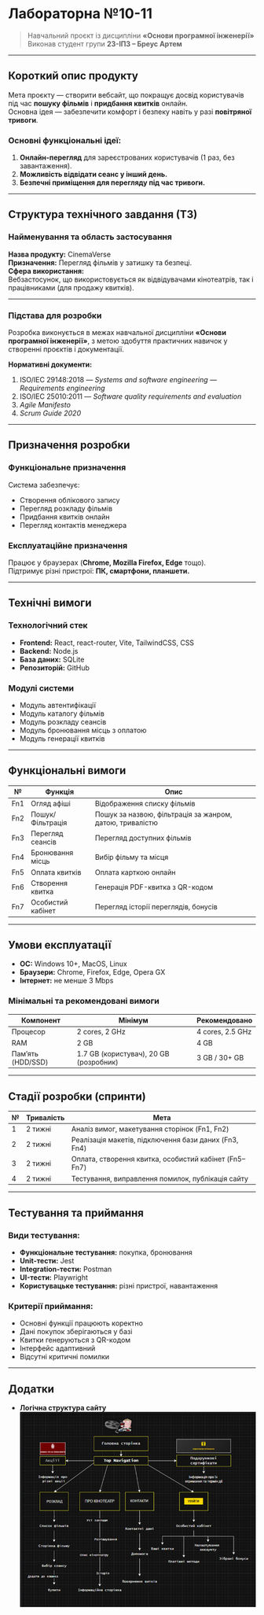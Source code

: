 # Лабораторна №10-11

> Навчальний проєкт із дисципліни **«Основи програмної інженерії»**  
> Виконав студент групи **23-ІПЗ – Бреус Артем** 

---

## Короткий опис продукту

Мета проєкту — створити вебсайт, що покращує досвід користувачів під час **пошуку фільмів** і **придбання квитків** онлайн.  
Основна ідея — забезпечити комфорт і безпеку навіть у разі **повітряної тривоги**.  

### Основні функціональні ідеї:
1. **Онлайн-перегляд** для зареєстрованих користувачів (1 раз, без завантаження).  
2. **Можливість відвідати сеанс у інший день.**  
3. **Безпечні приміщення для перегляду під час тривоги.**

---

## Структура технічного завдання (ТЗ)

### Найменування та область застосування
**Назва продукту:** CinemaVerse  
**Призначення:** Перегляд фільмів у затишку та безпеці.  
**Сфера використання:**  
Вебзастосунок, що використовується як відвідувачами кінотеатрів, так і працівниками (для продажу квитків).

---

### Підстава для розробки
Розробка виконується в межах навчальної дисципліни **«Основи програмної інженерії»**, з метою здобуття практичних навичок у створенні проєктів і документації.

**Нормативні документи:**
1. ISO/IEC 29148:2018 — *Systems and software engineering — Requirements engineering*  
2. ISO/IEC 25010:2011 — *Software quality requirements and evaluation*  
3. *Agile Manifesto*  
4. *Scrum Guide 2020*

---

## Призначення розробки

### Функціональне призначення
Система забезпечує:
- Створення облікового запису  
- Перегляд розкладу фільмів  
- Придбання квитків онлайн  
- Перегляд контактів менеджера  

### Експлуатаційне призначення
Працює у браузерах (**Chrome, Mozilla Firefox, Edge** тощо).  
Підтримує різні пристрої: **ПК, смартфони, планшети.**

---

## Технічні вимоги

### Технологічний стек
- **Frontend:** React, react-router, Vite, TailwindCSS, CSS  
- **Backend:** Node.js  
- **База даних:** SQLite  
- **Репозиторій:** GitHub  

### Модулі системи
- Модуль автентифікації  
- Модуль каталогу фільмів  
- Модуль розкладу сеансів  
- Модуль бронювання місць з оплатою  
- Модуль генерації квитків  

---

## Функціональні вимоги

| № | Функція | Опис |
|---|----------|------|
| Fn1 | Огляд афіші | Відображення списку фільмів |
| Fn2 | Пошук/Фільтрація | Пошук за назвою, фільтрація за жанром, датою, тривалістю |
| Fn3 | Перегляд сеансів | Перегляд доступних фільмів |
| Fn4 | Бронювання місць | Вибір фільму та місця |
| Fn5 | Оплата квитків | Оплата карткою онлайн |
| Fn6 | Створення квитка | Генерація PDF-квитка з QR-кодом |
| Fn7 | Особистий кабінет | Перегляд історії переглядів, бонусів |

---

## Умови експлуатації

- **ОС:** Windows 10+, MacOS, Linux  
- **Браузери:** Chrome, Firefox, Edge, Opera GX  
- **Інтернет:** не менше 3 Mbps  

### Мінімальні та рекомендовані вимоги

| Компонент | Мінімум | Рекомендовано |
|------------|----------|---------------|
| Процесор | 2 cores, 2 GHz | 4 cores, 2.5 GHz |
| RAM | 2 GB | 4 GB |
| Пам’ять (HDD/SSD) | 1.7 GB (користувач), 20 GB (розробник) | 3 GB / 30+ GB |

---

## Стадії розробки (спринти)

| № | Тривалість | Мета |
|---|-------------|------|
| 1 | 2 тижні | Аналіз вимог, макетування сторінок (Fn1, Fn2) |
| 2 | 2 тижні | Реалізація макетів, підключення бази даних (Fn3, Fn4) |
| 3 | 2 тижні | Оплата, створення квитка, особистий кабінет (Fn5–Fn7) |
| 4 | 2 тижні | Тестування, виправлення помилок, публікація сайту |

---

## Тестування та приймання

### Види тестування:
- **Функціональне тестування:** покупка, бронювання  
- **Unit-тести:** Jest  
- **Integration-тести:** Postman  
- **UI-тести:** Playwright  
- **Користувацьке тестування:** різні пристрої, навантаження

### Критерії приймання:
- Основні функції працюють коректно  
- Дані покупок зберігаються у базі  
- Квитки генеруються з QR-кодом  
- Інтерфейс адаптивний  
- Відсутні критичні помилки  

---

## Додатки

- **Логічна структура сайту**
![alt next](https://github.com/artemka26513-del/Lr10-11_Breus-23IPZ/blob/main/Logic%20Structure.jpg)
